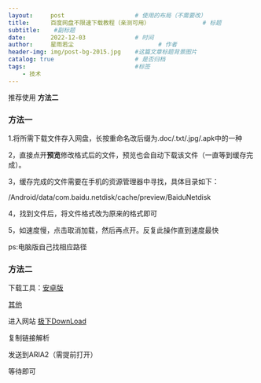```yaml
---
layout:     post   				    # 使用的布局（不需要改）
title:      百度网盘不限速下载教程（亲测可用） 				# 标题 
subtitle:    #副标题
date:       2022-12-03 				# 时间
author:     星雨若尘 						# 作者
header-img: img/post-bg-2015.jpg 	#这篇文章标题背景图片
catalog: true 						# 是否归档
tags:								#标签
    - 技术
---
```


推荐使用 **方法二**
### 方法一
1.将所需下载文件存入网盘，长按重命名改后缀为.doc/.txt/.jpg/.apk中的一种

2，直接点开**预览**修改格式后的文件，预览也会自动下载该文件（一直等到缓存完成）。

3，缓存完成的文件需要在手机的资源管理器中寻找，具体目录如下：

/Android/data/com.baidu.netdisk/cache/preview/BaiduNetdisk

4，找到文件后，将文件格式改为原来的格式即可

5，如速度慢，点击取消加载，然后再点开。反复此操作直到速度最快

ps:电脑版自己找相应路径

### 方法二
下载工具：[安卓版](https://wwb.lanzouy.com/ipm0v067odab) 

[其他](https://jx.jixia.ink/#/useage) 

进入网站 [极下DownLoad](https://jx.jixia.ink/#/jxdo)

复制链接解析

发送到ARIA2（需提前打开）

等待即可

